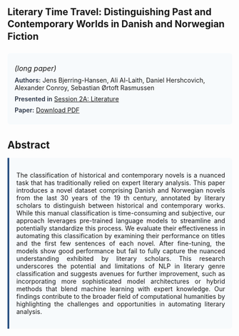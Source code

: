 
<style>    
    h2 {
        margin-top: 0;
        margin-bottom: 1.5rem;
        line-height: 1.3;
    }
    
    h3 {
        margin-top: 2rem;
        margin-bottom: 1rem;
        font-size: 1.4rem;
        font-weight:bold;
    }
    
    .metadata {
        background-color: #f7fafc;
        padding: 1rem;
        border-radius: 6px;
        margin-bottom: 2rem;
    }
    
    .metadata p {
        margin: 0.5rem 0;
    }
    
    .abstract {
        text-align: justify;
        padding: 1rem;
        background-color: #f7fafc;
        border-left: 4px solid #2c5282;
        border-radius: 0 6px 6px 0;
    }
    
    strong {
        color: #2d3748;
        font-weight: 600;
    }
</style>
<main role="main">
<h2>Literary Time Travel: Distinguishing Past and Contemporary Worlds in Danish and Norwegian Fiction</h2>

<section class="metadata">
<p style='font-size:1rem'><i>(long paper)</i></p>
<p><strong>Authors:</strong> Jens Bjerring-Hansen, Ali Al-Laith, Daniel Hershcovich, Alexander Conroy, Sebastian Ørtoft Rasmussen</p>
<p><strong>Presented in</strong> <a href="/programme/#session2A">Session 2A: Literature</a></p>
<p><strong>Paper:</strong> <a href="https://ceur-ws.org/Vol-3558/paper19.pdf">Download PDF</a></p>
</section>

<section>
<h3>Abstract</h3>
<div class="abstract">
<p>The classification of historical and contemporary novels is a nuanced task that has traditionally relied on expert literary analysis. This paper introduces a novel dataset comprising Danish and Norwegian novels from the last 30 years of the 19 th  century, annotated by literary scholars to distinguish between historical and contemporary works. While this manual classification is time-consuming and subjective, our approach leverages pre-trained language models to streamline and potentially standardize this process. We evaluate their effectiveness in automating this classification by examining their performance on titles and the first few sentences of each novel. After fine-tuning, the models show good performance but fail to fully capture the nuanced understanding exhibited by literary scholars. This research underscores the potential and limitations of NLP in literary genre classification and suggests avenues for further improvement, such as incorporating more sophisticated model architectures or hybrid methods that blend machine learning with expert knowledge. Our findings contribute to the broader field of computational humanities by highlighting the challenges and opportunities in automating literary analysis.</p>
</div>
</section>
</main>